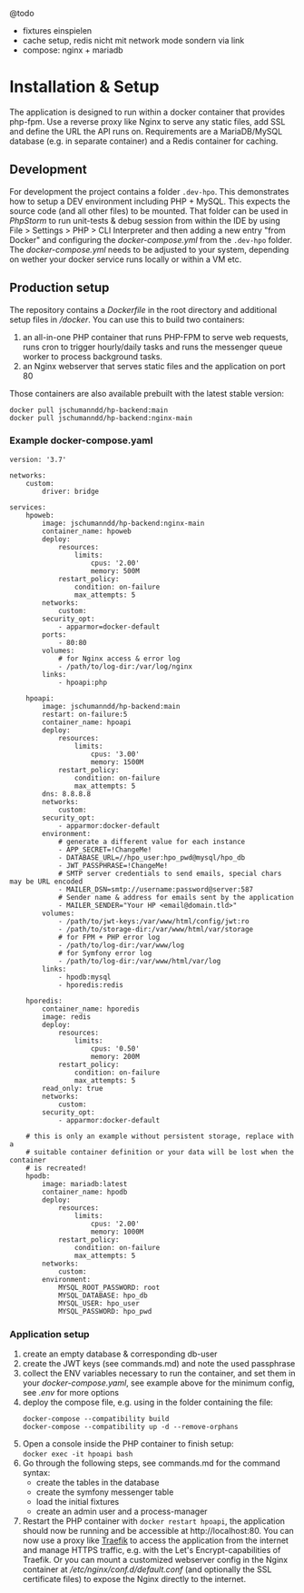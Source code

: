 @todo
* fixtures einspielen
* cache setup, redis nicht mit network mode sondern via link
* compose: nginx + mariadb

# Installation & Setup

The application is designed to run within a docker container that provides
php-fpm. Use a reverse proxy like Nginx to serve any static files, add SSL and
define the URL the API runs on.
Requirements are a MariaDB/MySQL database (e.g. in separate container) and
a Redis container for caching.

## Development

For development the project contains a folder `.dev-hpo`. This demonstrates how
to setup a DEV environment including PHP + MySQL. This expects the source code
(and all other files) to be mounted. That folder can be used in _PhpStorm_ to
run unit-tests & debug session from within the IDE by using File > Settings >
PHP > CLI Interpreter and then adding a new entry "from Docker" and
configuring the _docker-compose.yml_ from the `.dev-hpo` folder.  
The _docker-compose.yml_ needs to be adjusted to your system, depending on
wether your docker service runs locally or within a VM etc.

## Production setup

The repository contains a _Dockerfile_ in the root directory and additional setup
files in _/docker_. You can use this to build two containers:

1. an all-in-one PHP container that runs PHP-FPM to serve web requests, runs
   cron to trigger hourly/daily tasks and runs the messenger queue worker to
   process background tasks.
2. an Nginx webserver that serves static files and the application on port 80

Those containers are also available prebuilt with the latest stable version:
```shell
docker pull jschumanndd/hp-backend:main
docker pull jschumanndd/hp-backend:nginx-main
```

### Example docker-compose.yaml
```
version: '3.7'

networks:
    custom:
        driver: bridge

services:
    hpoweb:
        image: jschumanndd/hp-backend:nginx-main
        container_name: hpoweb
        deploy:
            resources:
                limits:
                    cpus: '2.00'
                    memory: 500M
            restart_policy:
                condition: on-failure
                max_attempts: 5
        networks:
            custom:
        security_opt:
            - apparmor=docker-default
        ports:
            - 80:80
        volumes:
            # for Nginx access & error log
            - /path/to/log-dir:/var/log/nginx
        links:
            - hpoapi:php

    hpoapi:
        image: jschumanndd/hp-backend:main
        restart: on-failure:5
        container_name: hpoapi
        deploy:
            resources:
                limits:
                    cpus: '3.00'
                    memory: 1500M
            restart_policy:
                condition: on-failure
                max_attempts: 5
        dns: 8.8.8.8
        networks:
            custom:
        security_opt:
            - apparmor:docker-default
        environment:
            # generate a different value for each instance
            - APP_SECRET=!ChangeMe!
            - DATABASE_URL=//hpo_user:hpo_pwd@mysql/hpo_db
            - JWT_PASSPHRASE=!ChangeMe!
            # SMTP server credentials to send emails, special chars may be URL encoded
            - MAILER_DSN=smtp://username:password@server:587
            # Sender name & address for emails sent by the application
            - MAILER_SENDER="Your HP <email@domain.tld>"
        volumes:
            - /path/to/jwt-keys:/var/www/html/config/jwt:ro
            - /path/to/storage-dir:/var/www/html/var/storage
            # for FPM + PHP error log
            - /path/to/log-dir:/var/www/log
            # for Symfony error log
            - /path/to/log-dir:/var/www/html/var/log
        links:
            - hpodb:mysql
            - hporedis:redis

    hporedis:
        container_name: hporedis
        image: redis
        deploy:
            resources:
                limits:
                    cpus: '0.50'
                    memory: 200M
            restart_policy:
                condition: on-failure
                max_attempts: 5
        read_only: true
        networks:
            custom:
        security_opt:
            - apparmor:docker-default

    # this is only an example without persistent storage, replace with a
    # suitable container definition or your data will be lost when the container
    # is recreated!
    hpodb:
        image: mariadb:latest
        container_name: hpodb
        deploy:
            resources:
                limits:
                    cpus: '2.00'
                    memory: 1000M
            restart_policy:
                condition: on-failure
                max_attempts: 5
        networks:
            custom:
        environment:
            MYSQL_ROOT_PASSWORD: root
            MYSQL_DATABASE: hpo_db
            MYSQL_USER: hpo_user
            MYSQL_PASSWORD: hpo_pwd
```

### Application setup
1. create an empty database & corresponding db-user 
2. create the JWT keys (see commands.md) and note the used passphrase
3. collect the ENV variables necessary to run the container, and set them in your
   _docker-compose.yaml_, see example above for the minimum config, see _.env_
   for more options
4. deploy the compose file, e.g. using in the folder containing the file:
   ```
   docker-compose --compatibility build
   docker-compose --compatibility up -d --remove-orphans
   ```
5. Open a console inside the PHP container to finish setup:  
   `docker exec -it hpoapi bash`
6. Go through the following steps, see commands.md for the command syntax:
   * create the tables in the database  
   * create the symfony messenger table
   * load the initial fixtures
   * create an admin user and a process-manager
6. Restart the PHP container with `docker restart hpoapi`, the application 
   should now be running and be accessible at http://localhost:80. You can now
   use a proxy like [Traefik](https://doc.traefik.io/traefik/) to access the
   application from the internet and manage HTTPS traffic, e.g. with the 
   Let's Encrypt-capabilities of Traefik. Or you can mount a customized webserver
   config in the Nginx container at _/etc/nginx/conf.d/default.conf_ (and
   optionally the SSL certificate files) to expose the Nginx directly to the
   internet.